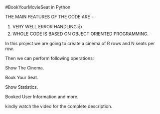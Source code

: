 #BookYourMovieSeat in Python

THE MAIN FEATURES OF THE CODE ARE -
1. VERY WELL ERROR HANDLING.👍
2. WHOLE CODE IS BASED ON OBJECT ORIENTED PROGRAMMING.

In this project we are going to create a cinema of R rows and N seats per row.

Then we can perform following operations:

Show The Cinema.

Book Your Seat.

Show Statistics.

Booked User Information and more.


kindly watch the video for the complete description. 
